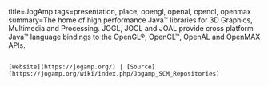 title=JogAmp
tags=presentation, place, opengl, openal, opencl, openmax
summary=The home of high performance Java™ libraries for 3D Graphics, Multimedia and Processing. JOGL, JOCL and JOAL provide cross platform Java™ language bindings to the OpenGL®, OpenCL™, OpenAL and OpenMAX APIs.
~~~~~~

[Website](https://jogamp.org/) | [Source](https://jogamp.org/wiki/index.php/Jogamp_SCM_Repositories)
